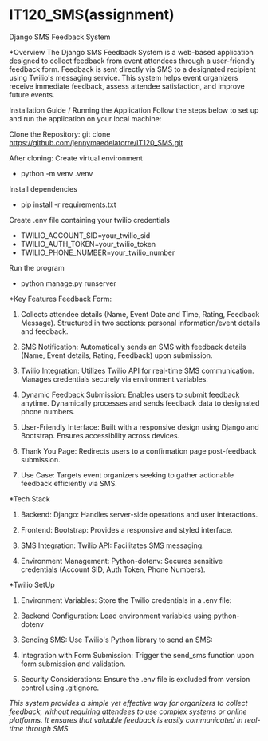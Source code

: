 # IT120_SMS(assignment)

Django SMS Feedback System

*Overview
The Django SMS Feedback System is a web-based application designed to collect feedback from event attendees through a user-friendly feedback form. Feedback is sent directly via SMS to a designated recipient using Twilio's messaging service. This system helps event organizers receive immediate feedback, assess attendee satisfaction, and improve future events.

Installation Guide / Running the Application
Follow the steps below to set up and run the application on your local machine:

Clone the Repository:
git clone https://github.com/jennymaedelatorre/IT120_SMS.git

After cloning:
Create virtual environment
- python -m venv .venv

Install dependencies
- pip install -r requirements.txt

Create .env file containing your twilio credentials
- TWILIO_ACCOUNT_SID=your_twilio_sid
- TWILIO_AUTH_TOKEN=your_twilio_token
- TWILIO_PHONE_NUMBER=your_twilio_number

Run the program
- python manage.py runserver


*Key Features
Feedback Form:

1. Collects attendee details (Name, Event Date and Time, Rating, Feedback Message).
	Structured in two sections: personal information/event details and feedback.

2. SMS Notification:
	Automatically sends an SMS with feedback details (Name, Event details, Rating, Feedback) upon submission.

3. Twilio Integration:
	Utilizes Twilio API for real-time SMS communication.
	Manages credentials securely via environment variables.

4. Dynamic Feedback Submission:
	Enables users to submit feedback anytime.
	Dynamically processes and sends feedback data to designated phone numbers.

5. User-Friendly Interface:
	Built with a responsive design using Django and Bootstrap.
	Ensures accessibility across devices.

6. Thank You Page:
	Redirects users to a confirmation page post-feedback submission.

7. Use Case:
	Targets event organizers seeking to gather actionable feedback efficiently via SMS.


*Tech Stack
1. Backend:
	Django: Handles server-side operations and user interactions.

2. Frontend:
	Bootstrap: Provides a responsive and styled interface.

3. SMS Integration:
	Twilio API: Facilitates SMS messaging.

4. Environment Management:
	Python-dotenv: Secures sensitive credentials (Account SID, Auth Token, Phone Numbers).


*Twilio SetUp
1. Environment Variables:
	Store the Twilio credentials in a .env file:

2. Backend Configuration:
	Load environment variables using python-dotenv

3. Sending SMS:
	Use Twilio's Python library to send an SMS:

4. Integration with Form Submission:
	Trigger the send_sms function upon form submission and validation.

5. Security Considerations:
	Ensure the .env file is excluded from version control using .gitignore.

*This system provides a simple yet effective way for organizers to collect feedback, without requiring attendees to use complex systems or online platforms. It ensures that valuable feedback is easily communicated in real-time through SMS.*
